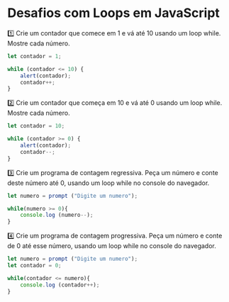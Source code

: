 # Desafios com Loops em JavaScript

1️⃣ Crie um contador que comece em 1 e vá até 10 usando um loop while. Mostre cada número.
```javascript
let contador = 1;

while (contador <= 10) {
    alert(contador);
    contador++;
}
```

2️⃣ Crie um contador que começa em 10 e vá até 0 usando um loop while. Mostre cada número.
```javascript
let contador = 10;

while (contador >= 0) {
    alert(contador);
    contador--;
}
```

3️⃣ Crie um programa de contagem regressiva. Peça um número e conte deste número até 0, usando um loop while no console do navegador.
```javascript
let numero = prompt ("Digite um numero");

while(numero >= 0){
    console.log (numero--);
}
```

4️⃣ Crie um programa de contagem progressiva. Peça um número e conte de 0 até esse número, usando um loop while no console do navegador.
```javascript
let numero = prompt ("Digite um numero");
let contador = 0;

while(contador <= numero){
    console.log (contador++);
}
```
